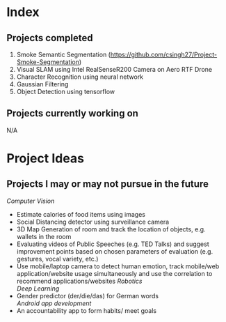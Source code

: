 # Index
## Projects completed  
1. Smoke Semantic Segmentation (https://github.com/csingh27/Project-Smoke-Segmentation)  
2. Visual SLAM using Intel RealSenseR200 Camera on Aero RTF Drone  
2. Character Recognition using neural network  
3. Gaussian Filtering  
4. Object Detection using tensorflow  

## Projects currently working on  
N/A  

# Project Ideas  
## Projects I may or may not pursue in the future  
*Computer Vision*  
- Estimate calories of food items using images  
- Social Distancing detector using surveillance camera  
- 3D Map Generation of room and track the location of objects, e.g. wallets in the room 
- Evaluating videos of Public Speeches (e.g. TED Talks) and suggest improvement points based
on chosen parameters of evaluation (e.g. gestures, vocal variety, etc.)
- Use mobile/laptop camera to detect human emotion, track mobile/web application/website usage
simultaneously and use the correlation to recommend applications/websites
*Robotics*  
*Deep Learning*  
- Gender predictor (der/die/das) for German words  
*Android app development*  
- An accountability app to form habits/ meet goals  
